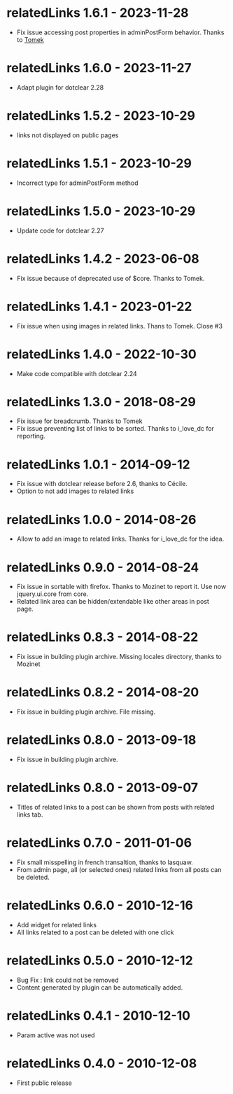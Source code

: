 # relatedLinks 1.6.1 - 2023-11-28

- Fix issue accessing post properties in adminPostForm behavior. Thanks to [Tomek](https://github.com/franck-tomek)

# relatedLinks 1.6.0 - 2023-11-27

- Adapt plugin for dotclear 2.28

# relatedLinks 1.5.2 - 2023-10-29

- links not displayed on public pages

# relatedLinks 1.5.1 - 2023-10-29

- Incorrect type for adminPostForm method

# relatedLinks 1.5.0 - 2023-10-29

- Update code for dotclear 2.27

# relatedLinks 1.4.2 - 2023-06-08

- Fix issue because of deprecated use of $core. Thanks to Tomek.

# relatedLinks 1.4.1 - 2023-01-22

- Fix issue when using images in related links. Thans to Tomek. Close #3

# relatedLinks 1.4.0 - 2022-10-30

- Make code compatible with dotclear 2.24

# relatedLinks 1.3.0 - 2018-08-29

- Fix issue for breadcrumb. Thanks to Tomek
- Fix issue preventing list of links to be sorted. Thanks to i_love_dc for reporting.

# relatedLinks 1.0.1 - 2014-09-12

- Fix issue with dotclear release before 2.6, thanks to Cécile.
- Option to not add images to related links

# relatedLinks 1.0.0 - 2014-08-26

- Allow to add an image to related links. Thanks for i_love_dc for the idea.

# relatedLinks 0.9.0 - 2014-08-24

- Fix issue in sortable with firefox. Thanks to Mozinet to report it. Use now jquery.ui.core from core.
- Related link area can be hidden/extendable like other areas in post page.

# relatedLinks 0.8.3 - 2014-08-22

- Fix issue in building plugin archive. Missing locales directory, thanks to Mozinet

# relatedLinks 0.8.2 - 2014-08-20

- Fix issue in building plugin archive. File missing.

# relatedLinks 0.8.0 - 2013-09-18

- Fix issue in building plugin archive.

# relatedLinks 0.8.0 - 2013-09-07

- Titles of related links to a post can be shown from posts with related links tab.

# relatedLinks 0.7.0 - 2011-01-06

- Fix small misspelling in french transaltion, thanks to lasquaw.
- From admin page, all (or selected ones) related links from all posts can be deleted.

# relatedLinks 0.6.0 - 2010-12-16

- Add widget for related links
- All links related to a post can be deleted with one click

# relatedLinks 0.5.0 - 2010-12-12

- Bug Fix : link could not be removed
- Content generated by plugin can be automatically added.

# relatedLinks 0.4.1 - 2010-12-10

- Param active was not used

# relatedLinks 0.4.0 - 2010-12-08

- First public release
